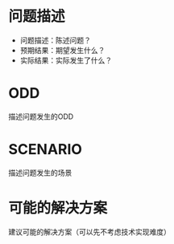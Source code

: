 # 问题描述
* 问题描述：陈述问题？
* 预期结果：期望发生什么？
* 实际结果：实际发生了什么？

# ODD
描述问题发生的ODD

# SCENARIO
描述问题发生的场景

# 可能的解决方案
建议可能的解决方案（可以先不考虑技术实现难度）

